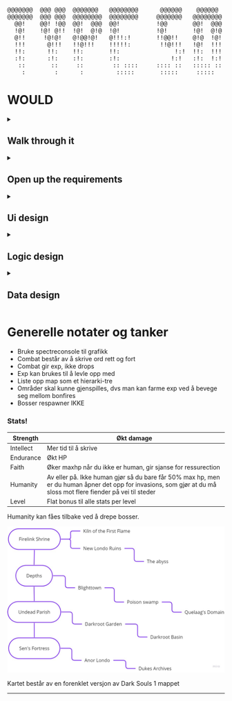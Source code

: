 <pre>
@@@@@@@  @@@ @@@  @@@@@@@   @@@@@@@@      @@@@@@    @@@@@@   @@@  @@@  @@@        @@@@@@   
@@@@@@@  @@@ @@@  @@@@@@@@  @@@@@@@@     @@@@@@@   @@@@@@@@  @@@  @@@  @@@       @@@@@@@   
  @@!    @@! !@@  @@!  @@@  @@!          !@@       @@!  @@@  @@!  @@@  @@!       !@@       
  !@!    !@! @!!  !@!  @!@  !@!          !@!       !@!  @!@  !@!  @!@  !@!       !@!       
  @!!     !@!@!   @!@@!@!   @!!!:!       !!@@!!    @!@  !@!  @!@  !@!  @!!       !!@@!!    
  !!!      @!!!   !!@!!!    !!!!!:        !!@!!!   !@!  !!!  !@!  !!!  !!!        !!@!!!   
  !!:      !!:    !!:       !!:               !:!  !!:  !!!  !!:  !!!  !!:            !:!  
  :!:      :!:    :!:       :!:              !:!   :!:  !:!  :!:  !:!   :!:          !:!   
   ::       ::     ::        :: ::::     :::: ::   ::::: ::  ::::: ::   :: ::::  :::: ::   
    :        :      :         :::::       :::::     :::::     ::::::     :::::    :::::</pre>



<h1>WOULD</h1>

  <details><summary><h2>Walk through it</h2></summary>

Et tekstbasert konsollspill satt til Dark Souls 1

Spilleren blir møtt av login screen, hvor spiller kan velge å starte nytt spill eller fortsette et påbegynt. Data lagres LOKALT til å begynne med, database utforskes

Starter man nytt spill vil du gå inn i en create character screen hvor du velger klasse og navn på karakteren. Klasser å velge mellom og deres bonuser er:

| Warrior/Kriger | Strength |
| --- | --- |
| Knight/Ridder | Endurance |
| Cleric/Troende | Faith |
| Sorcerer/Trollmann | Intellect |

Etter å ha laget karakter vil spilleren starte fra første “bonfire”, bål/lagringsplass.  disse bonfirene er rasteplasser hvor man gjør alle valg. Her kan du:

- Se på kartet, bestemme deg for hvor du skal gå
- Fylle opp healingflaskene dine
- Lagre spillet
- Levle opp

Selve gameplayet vil skje når spilleren beveger seg fra en bonfire til en annen. 

Når spilleren beveger seg vil en funksjon kjøre for å se hvor mange fiender en må sloss mot før man er fremme. 5-10 stykker vil være normalt, pluss en invasjon hvis man er så uheldig. Mellom hver fiende vil man kunne få muligheten til å dra tilbake til forrige bonfire, men man mister da all progresjon til neste område og må sloss mot alle fiendene på nytt. Hvis området man går til har en boss vil man først måtte ta alle fiendene og så sloss mot bossen uten å kunne raste. Slår man bossen vil man få masse exp og også låse opp neste område. Bosser og områder er fargekodet, så en GRØNN boss vil låse opp GRØNNE områder. Levler man opp vil man få en liten bonus til alle attributter, og man vil også få  5 attributtpoeng man kan sette i hvem av statsene man vil. I Firelink Shrine vil man kunne få muligheten til å “respecce”, det vil si at man fjerner alle attributtpoeng man har satt ut for å kunne sette dem ut igjen der man ønsker.

Spillet er ferdig når spilleren har tatt siste boss, som befinner seg i Kiln of the First Flame, og for å komme seg dit må man ta bossen i Dukes Archives.
  </details>
    <details><summary><h2>Open up the requirements</h2></summary>

Hva har jeg behov for i dette spillet?

- Spectre Console for grafikk og funksjonalitet, spesifikt dele opp konsollen i bolker, vise graf for helse for spiller og fiender, tegne kart
- Hovedfunksjon for inputvalidation
- En form for lagringsløsning offline og lokalt, skrive til og lese fra fil
- Formler for damage og stats
- Arrow key menu, velge menyvalg ved å bruke piltaster eller WASD.
- En stabil timer for hvor lang tid man har på å skrive inn riktig ord i combat
  </details>
      <details><summary><h2>Ui design</h2></summary>

Ui design

![Screenshot_6.png](Type%20Souls%208c7ad71f30c142838a629d56a741af1c/Screenshot_6.png)

Start game screen, denne skjermen er det spilleren møter ved spillstart.

![Screenshot_5.png](Type%20Souls%208c7ad71f30c142838a629d56a741af1c/Screenshot_5.png)

Ui for combat

![Screenshot_7.png](Type%20Souls%208c7ad71f30c142838a629d56a741af1c/Screenshot_7.png)

Spilleren har her kommet til en bonfire og har her flere muligheter for hva den kan gjøre
</details>
    <details><summary><h2>Logic design</h2></summary>

<h2>Timer</h2>

Timeren må ha en default tid, rundt 2 sekunder, men den må kunne endres for hvert poeng spilleren plasserer i sin Intelligence stat.

Timeren må også kunne resettes for hver gang spilleren skriver et ord rett i combat.

<h2>Words</h2>

Når spilleren er i combat må den skrive inn ett ord for hver gang den skal gjøre skade på motstanderen. Ordet må skrives rett og være ferdig skrevet før timeren har gått ut. Jeg tenker at her er det lurt å lese hver enkelt bokstav spilleren skriver, readkey. Skriver spilleren feil bokstav går det fint så lenge man klarer å skrive rett bokstav etterpå, og ordet er ferdig skrevet før tiden går ut. Klarer man ikke dette vil fienden gjøre skade på spilleren. I bossfights vil det fungere litt annerledes. Skriver man feil bokstav i en bossfight vil bossen gjøre skade med en gang, og ordet kastes. Man er altså nødt til å ha 100% rettskrevenhet i bosskamper for å ikke miste liv. Når spilleren får opp ordet den skal skrive vil man kjøre en readkey i konsollen som sjekker om den er den samme som stringen WordToWrite på indeksplassering [0], er den rett vil man så skrive inn en ny bokstav som sjekkes mot indeksplassering[1] osv osv til ordet er ferdig skrevet. 

<h2>Travel</h2>

Spilleren må kunne reise fra ett område til ett annet, så det trengs en sjekk for å liste opp alle områder som spilleren har mulighet til å reise til. 

<h2>WorldMap</h2>

En litt stor utfordring her blir å tegne opp verdenskartet. Det skal tegnes som et hierarkitre, som illustrert i bildet over. Det skal gå fint å gjøre med spectreconsole så lenge jeg setter opp klassene riktig, og logikken her bør kanskje håndteres av en WorldMap klasse?
</details>
      <details><summary><h2>Data design</h2></summary>

<h2>MajorArea</h2>

Class for alle områder som leder til sub-areas. Disse vil være Firelink Shrine, Depths, Undead Parish og Sen’s Fortress. Disse er Major Areas fordi de unlockes av en boss i et annet område og vises først i world mappet.

<h3>Props:</h3>

- string AreaName - Navn på området
- list<SubArea> LeadsTo - Hvilke children den har, altså hvilke subareas dette main area har tilknytning til
- string ReqBossKill - Hvilken boss man må ha drept for å kunne entre dette området

<h2>SubArea</h2>

Class for alle områder under et MajorArea, de vil ha en property for ParentArea, en property for LeadsTo-området man kan gå videre til, og også navnet sitt.

<h3>Props:</h3>

- MajorArea ParentArea - Hvilket hovedområde dette subarea hører til
- SubArea LeadsTo - hvilket område man kan gå til herfra
  
<h2>Spiller</h2>

Spillerklassen vil det her bare finnes en eneste instans av i hvert spill.

<h3>Props</h3>

- int Level - spillerens level
- int CurrentExp - hvor mye exp spilleren har
- int MaxExp - hvor mye exp spilleren trenger for å levle opp, økes for hver level
- MajorArea CurrentMajorArea - hvilket hovedområde spilleren befinner seg i
- SubArea CurrentSubArea - hvilket område spesifikt spilleren er i
- int Health - spillerens helse
- int StatPointsToPlace - økes med fem hver gang spilleren levler opp, fjernes hver gang spilleren legger ett point inne i en stat i PlayerStats
- PlayerStats stats - Et objekt med alle statsene til spilleren
- int BossKills - antall bosser spilleren har drept, tilsier hvilke områder spilleren har låst opp
- bool Humanity - om spilleren er menneskelig eller ikke. skrus til false når spilleren dør og til true når spilleren får et boss eller invasion kill

<h2>Enemy</h2>

Klassen til fiendene, de er like men har noen forskjellige navn og helseverdier som trekkes når en ny fiende blir instansiert

<h3>Props</h3>

- list<string> EnemyNamesList - En liste over alle fiendetypene, alle mulige navn på fiende
- string EnemyName - Trekkes tilfeldig fra EnemyNamesList
- int EnemyLevel - denne propen er basert på Spilleren sin verdi av BossKills, som vil si at fiendene skalerer i level med spillerens fremgang
- int EnemyHealth - Fiendens helse
- int Damage - skaden fienden gjør om du den får sjans til å slå, skaleres med EnemyLevel
- bool IsDead - Settes til true når EnemyHealth når 0

<h2>Battle</h2>

Klassen for kamp, instansieres hver gang spilleren møter en fiende

<h3>Props</h3>

- Enemy EnemyToFight - fienden spilleren møter i kamp, kampen varer til EnemyToFight ikke har mer Health
- list<string> Words - ordene spilleren må skrive for å gjøre skade på motstanderen.
- Timer TypeTimer - Tiden spilleren har på å skrive hvert ord. resettes for hvert ord man skal skrive
  
<h2>Timer</h2>

Klassen for timer. instansieres i hvert battle og tar inn spilleren som en property. Sekundene til timeren vil avhenge av spilleren sin Intellect stat. 

<h3>Props</h3>

- int Seconds - default=2sekunder og for hver tiende intellect spilleren har legges det til et halvt sekund
  </details>
  
  <h1>Generelle notater og tanker</h1>

<ul>
<li>Bruke spectreconsole til grafikk</li>
<li>Combat består av å skrive ord rett og fort</li>
<li>Combat gir exp, ikke drops</li>
<li>Exp kan brukes til å levle opp med</li>
<li>Liste opp map som et hierarki-tre</li>
<li>Områder skal kunne gjenspilles, dvs man kan farme exp ved å bevege seg mellom bonfires</li>
<li>Bosser respawner IKKE</li>
</ul>
  
  <h3>Stats!</h3>

| Strength | Økt damage |
| --- | --- |
| Intellect | Mer tid til å skrive |
| Endurance | Økt HP |
| Faith | Øker maxhp når du ikke er human, gir sjanse for ressurection |
| Humanity | Av eller på. Ikke human gjør så du bare får 50% max hp, men er du human åpner det opp for invasions, som gjør at du må sloss mot flere fiender på vei til steder |
| Level | Flat bonus til alle stats per level |

Humanity kan fåes tilbake ved å drepe bosser. 

![Mind Map (1).jpg](Type%20Souls%208c7ad71f30c142838a629d56a741af1c/Mind_Map_(1).jpg)

Kartet består av en forenklet versjon av Dark Souls 1 mappet

---
